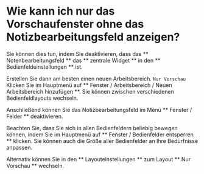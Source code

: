 # Wie kann ich nur das Vorschaufenster ohne das Notizbearbeitungsfeld anzeigen?

Sie können dies tun, indem Sie deaktivieren, dass das ** Notenbearbeitungsfeld ** das ** zentrale Widget ** in den ** Bedienfeldeinstellungen ** ist.

Erstellen Sie dann am besten einen neuen Arbeitsbereich. ` Nur Vorschau ` Klicken Sie im Hauptmenü auf ** Fenster / Arbeitsbereich / Neuen Arbeitsbereich hinzufügen **. Sie können zwischen verschiedenen Bedienfeldlayouts wechseln.

Anschließend können Sie das Notizbearbeitungsfeld im Menü ** Fenster / Felder ** deaktivieren.

Beachten Sie, dass Sie sich in allen Bedienfeldern beliebig bewegen können, indem Sie im Hauptmenü auf ** Fenster / Bedienfelder entsperren ** klicken. Sie können auch die Größe aller Bedienfelder an Ihre Bedürfnisse anpassen.

Alternativ können Sie in den ** Layouteinstellungen ** zum Layout ** Nur Vorschau ** wechseln.

